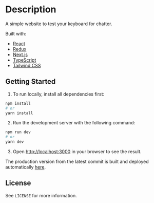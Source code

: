 # Description

A simple website to test your keyboard for chatter.

Built with:

* [React](https://reactjs.org/)
* [Redux](https://redux.js.org/)
* [Next.js](https://nextjs.org/)
* [TypeScript](https://www.typescriptlang.org/)
* [Tailwind CSS](https://tailwindcss.com/)

## Getting Started

1. To run locally, install all dependencies first:

```bash
npm install
# or
yarn install
```

2. Run the development server with the following command:

```bash
npm run dev
# or
yarn dev
```

3. Open [http://localhost:3000](http://localhost:3000) in your browser to see the result.

The production version from the latest commit is built and deployed automatically [here](https://keyboard.dmitrijs.lv).

## License

See `LICENSE` for more information.
